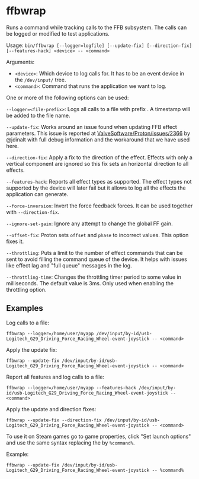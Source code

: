 # ffbwrap

Runs a command while tracking calls to the FFB subsystem. The calls can be
logged or modified to test applications.

Usage: `bin/ffbwrap [--logger=logfile] [--update-fix] [--direction-fix] [--features-hack] <device> -- <command>`

Arguments:

 - `<device>`: Which device to log calls for. It has to be an event device in
   the `/dev/input/` tree.
 - `<command>`: Command that runs the application we want to log.

One or more of the following options can be used:

  `--logger=<file-prefix>`: Logs all calls to a file with prefix <file-prefix>.
  A timestamp will be added to the file name.

  `--update-fix`: Works around an issue found when updating FFB effect parameters.
  This issue is reported at [ValveSoftware/Proton/issues/2366](https://github.com/ValveSoftware/Proton/issues/2366#issuecomment-539114450) by @jdinalt
  with full debug information and the workaround that we have used here.

  `--direction-fix`: Apply a fix to the direction of the effect. Effects with only
  a vertical component are ignored so this fix sets an horizontal direction to
  all effects.

  `--features-hack`: Reports all effect types as supported. The effect types not
  supported by the device will later fail but it allows to log all the effects
  the application can generate.

  `--force-inversion`: Invert the force feedback forces. It can be used
  together with `--direction-fix`.

  `--ignore-set-gain`: Ignore any attempt to change the global FF gain.

  `--offset-fix`: Proton sets `offset` and `phase` to incorrect values. This
  option fixes it.

  `--throttling`: Puts a limit to the number of effect commands that can be
  sent to avoid filling the command queue of the device. It helps with issues
  like effect lag and "full queue" messages in the log.

  `--throttling-time`: Changes the throttling timer period to some value in
  milliseconds. The default value is 3ms. Only used when enabling the
  throttling option.

## Examples

Log calls to a file:

  `ffbwrap --logger=/home/user/myapp /dev/input/by-id/usb-Logitech_G29_Driving_Force_Racing_Wheel-event-joystick -- <command>`

Apply the update fix:

  `ffbwrap --update-fix /dev/input/by-id/usb-Logitech_G29_Driving_Force_Racing_Wheel-event-joystick -- <command>`

Report all features and log calls to a file:

  `ffbwrap --logger=/home/user/myapp --features-hack /dev/input/by-id/usb-Logitech_G29_Driving_Force_Racing_Wheel-event-joystick -- <command>`

Apply the update and direction fixes:

  `ffbwrap --update-fix --direction-fix /dev/input/by-id/usb-Logitech_G29_Driving_Force_Racing_Wheel-event-joystick -- <command>`

To use it on Steam games go to game properties, click "Set launch options" and
use the same syntax replacing the <command> by `%command%`.

Example:

  `ffbwrap --update-fix /dev/input/by-id/usb-Logitech_G29_Driving_Force_Racing_Wheel-event-joystick -- %command%`

